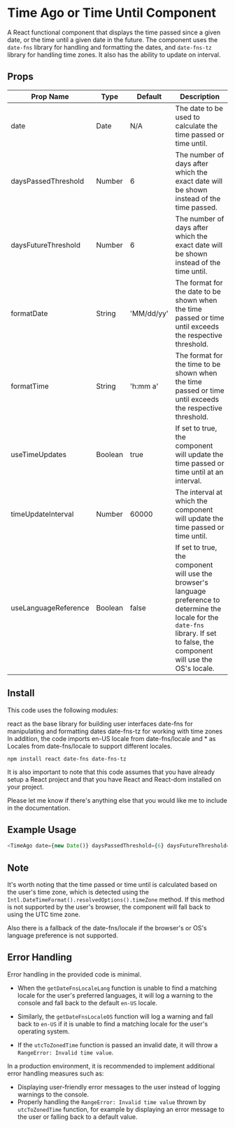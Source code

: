 # Time Ago or Time Until Component

A React functional component that displays the time passed since a given date, or the time until a given date in the future. The component uses the `date-fns` library for handling and formatting the dates, and `date-fns-tz` library for handling time zones. It also has the ability to update on interval.

## Props

| Prop Name | Type | Default | Description |
| --- | --- | --- | --- |
| date | Date | N/A | The date to be used to calculate the time passed or time until. |
| daysPassedThreshold | Number | 6 | The number of days after which the exact date will be shown instead of the time passed. |
| daysFutureThreshold | Number | 6 | The number of days after which the exact date will be shown instead of the time until. |
| formatDate | String | 'MM/dd/yy' | The format for the date to be shown when the time passed or time until exceeds the respective threshold. |
| formatTime | String | 'h:mm a' | The format for the time to be shown when the time passed or time until exceeds the respective threshold. |
| useTimeUpdates | Boolean | true | If set to true, the component will update the time passed or time until at an interval. |
| timeUpdateInterval | Number | 60000 | The interval at which the component will update the time passed or time until. |
| useLanguageReference | Boolean | false | If set to true, the component will use the browser's language preference to determine the locale for the `date-fns` library. If set to false, the component will use the OS's locale. |


## Install
This code uses the following modules:

react as the base library for building user interfaces
date-fns for manipulating and formatting dates
date-fns-tz for working with time zones
In addition, the code imports en-US locale from date-fns/locale and * as Locales from date-fns/locale to support different locales.

`npm install react date-fns date-fns-tz`

It is also important to note that this code assumes that you have already setup a React project and that you have React and React-dom installed on your project.

Please let me know if there's anything else that you would like me to include in the documentation.


## Example Usage
```javascript
<TimeAgo date={new Date()} daysPassedThreshold={6} daysFutureThreshold={6} formatDate={'MM/dd/yy'} formatTime={'h:mm a'} useLanguageReference={false} />
```


## Note
It's worth noting that the time passed or time until is calculated based on the user's time zone, which is detected using the `Intl.DateTimeFormat().resolvedOptions().timeZone` method. If this method is not supported by the user's browser, the component will fall back to using the UTC time zone.

Also there is a fallback of the date-fns/locale if the browser's or OS's language preference is not supported.


## Error Handling 
Error handling in the provided code is minimal.

- When the `getDateFnsLocaleLang` function is unable to find a matching locale for the user's preferred languages, it will log a warning to the console and fall back to the default `en-US` locale.

- Similarly, the `getDateFnsLocaleOS` function will log a warning and fall back to `en-US` if it is unable to find a matching locale for the user's operating system.

- If the `utcToZonedTime` function is passed an invalid date, it will throw a `RangeError: Invalid time value`.

In a production environment, it is recommended to implement additional error handling measures such as:

- Displaying user-friendly error messages to the user instead of logging warnings to the console.
- Properly handling the `RangeError: Invalid time value` thrown by `utcToZonedTime` function, for example by displaying an error message to the user or falling back to a default value.
